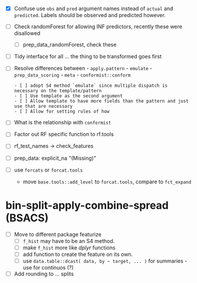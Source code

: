 
 - [x] Confuse use `obs` and `pred` argument names instead of `actual` and 
       `predicted`. Labels should be observed and predicted however.
 
 
 - [ ] Check randomForest for allowing INF predictors, recently these were disallowed
   - [ ] prep_data_randomForest, check these
   
- [ ] Tidy interface for all ... the thing to be transformed goes first

- [ ] Resolve differences between 
      - `apply.pattern` 
      - `emulate` 
      - `prep_data_scoring` 
      - `meta` 
      - `conformist::conform`
      
      - [ ] adopt S4 method `emulate` since multiple dispatch is necessary on the template/pattern
      - [ ] Use template as the second argument
      - [ ] Allow template to have more fields than the pattern and just use that are necessary
      - [ ] Allow for setting rules of how 

- [ ] What is the relationship with `conformist`

- [ ] Factor out RF specific function to rf.tools

- [ ] rf_test_names -> check_features

- [ ] prep_data: explicit_na "(Missing)"
 
- [ ] use `forcats` or `forcat.tools`
  - move `base.tools::add_level` to `forcat.tools`, compare to `fct_expand`
  

# bin-split-apply-combine-spread (BSACS)  
  
- [ ] Move to different package featurize 
  - [ ] `f_hist` may have to be an S4 method.
  - [ ] make `f_hist` more like *dplyr* functions 
  - [ ] add function to create the feature on its own.  
  - [ ] use `data.table::dcast( data, by ~ target, ... )` for summaries
        - use for continuos (?)
        
- [ ] Add rounding to ... splits
